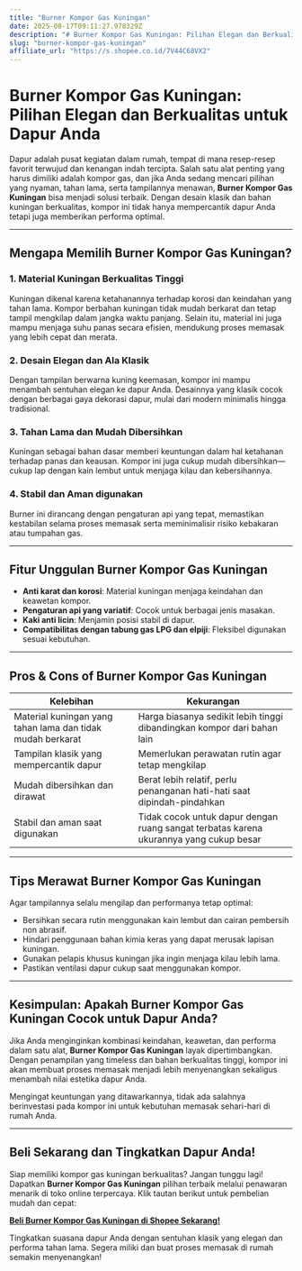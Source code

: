 ```yaml
---
title: "Burner Kompor Gas Kuningan"
date: 2025-08-17T09:11:27.978329Z
description: "# Burner Kompor Gas Kuningan: Pilihan Elegan dan Berkualitas untuk Dapur Anda..."
slug: "burner-kompor-gas-kuningan"
affiliate_url: "https://s.shopee.co.id/7V44C68VX2"
---
```

# Burner Kompor Gas Kuningan: Pilihan Elegan dan Berkualitas untuk Dapur Anda

Dapur adalah pusat kegiatan dalam rumah, tempat di mana resep-resep favorit terwujud dan kenangan indah tercipta. Salah satu alat penting yang harus dimiliki adalah kompor gas, dan jika Anda sedang mencari pilihan yang nyaman, tahan lama, serta tampilannya menawan, **Burner Kompor Gas Kuningan** bisa menjadi solusi terbaik. Dengan desain klasik dan bahan kuningan berkualitas, kompor ini tidak hanya mempercantik dapur Anda tetapi juga memberikan performa optimal.

---

## Mengapa Memilih Burner Kompor Gas Kuningan?

### 1. Material Kuningan Berkualitas Tinggi
Kuningan dikenal karena ketahanannya terhadap korosi dan keindahan yang tahan lama. Kompor berbahan kuningan tidak mudah berkarat dan tetap tampil mengkilap dalam jangka waktu panjang. Selain itu, material ini juga mampu menjaga suhu panas secara efisien, mendukung proses memasak yang lebih cepat dan merata.

### 2. Desain Elegan dan Ala Klasik
Dengan tampilan berwarna kuning keemasan, kompor ini mampu menambah sentuhan elegan ke dapur Anda. Desainnya yang klasik cocok dengan berbagai gaya dekorasi dapur, mulai dari modern minimalis hingga tradisional.

### 3. Tahan Lama dan Mudah Dibersihkan
Kuningan sebagai bahan dasar memberi keuntungan dalam hal ketahanan terhadap panas dan keausan. Kompor ini juga cukup mudah dibersihkan—cukup lap dengan kain lembut untuk menjaga kilau dan kebersihannya.

### 4. Stabil dan Aman digunakan
Burner ini dirancang dengan pengaturan api yang tepat, memastikan kestabilan selama proses memasak serta meminimalisir risiko kebakaran atau tumpahan gas.

---

## Fitur Unggulan Burner Kompor Gas Kuningan

- **Anti karat dan korosi**: Material kuningan menjaga keindahan dan keawetan kompor.
- **Pengaturan api yang variatif**: Cocok untuk berbagai jenis masakan.
- **Kaki anti licin**: Menjamin posisi stabil di dapur.
- **Compatibilitas dengan tabung gas LPG dan elpiji**: Fleksibel digunakan sesuai kebutuhan.

---

## Pros & Cons of Burner Kompor Gas Kuningan

| Kelebihan | Kekurangan |
|------------|--------------|
| Material kuningan yang tahan lama dan tidak mudah berkarat | Harga biasanya sedikit lebih tinggi dibandingkan kompor dari bahan lain |
| Tampilan klasik yang mempercantik dapur | Memerlukan perawatan rutin agar tetap mengkilap |
| Mudah dibersihkan dan dirawat | Berat lebih relatif, perlu penanganan hati-hati saat dipindah-pindahkan |
| Stabil dan aman saat digunakan | Tidak cocok untuk dapur dengan ruang sangat terbatas karena ukurannya yang cukup besar |

---

## Tips Merawat Burner Kompor Gas Kuningan

Agar tampilannya selalu mengilap dan performanya tetap optimal:

- Bersihkan secara rutin menggunakan kain lembut dan cairan pembersih non abrasif.
- Hindari penggunaan bahan kimia keras yang dapat merusak lapisan kuningan.
- Gunakan pelapis khusus kuningan jika ingin menjaga kilau lebih lama.
- Pastikan ventilasi dapur cukup saat menggunakan kompor.

---

## Kesimpulan: Apakah Burner Kompor Gas Kuningan Cocok untuk Dapur Anda?

Jika Anda menginginkan kombinasi keindahan, keawetan, dan performa dalam satu alat, **Burner Kompor Gas Kuningan** layak dipertimbangkan. Dengan penampilan yang timeless dan bahan berkualitas tinggi, kompor ini akan membuat proses memasak menjadi lebih menyenangkan sekaligus menambah nilai estetika dapur Anda.

Mengingat keuntungan yang ditawarkannya, tidak ada salahnya berinvestasi pada kompor ini untuk kebutuhan memasak sehari-hari di rumah Anda.

---

## Beli Sekarang dan Tingkatkan Dapur Anda!

Siap memiliki kompor gas kuningan berkualitas? Jangan tunggu lagi! Dapatkan **Burner Kompor Gas Kuningan** pilihan terbaik melalui penawaran menarik di toko online terpercaya. Klik tautan berikut untuk pembelian mudah dan cepat:

[**Beli Burner Kompor Gas Kuningan di Shopee Sekarang!**](https://s.shopee.co.id/7V44C68VX2)

Tingkatkan suasana dapur Anda dengan sentuhan klasik yang elegan dan performa tahan lama. Segera miliki dan buat proses memasak di rumah semakin menyenangkan!
